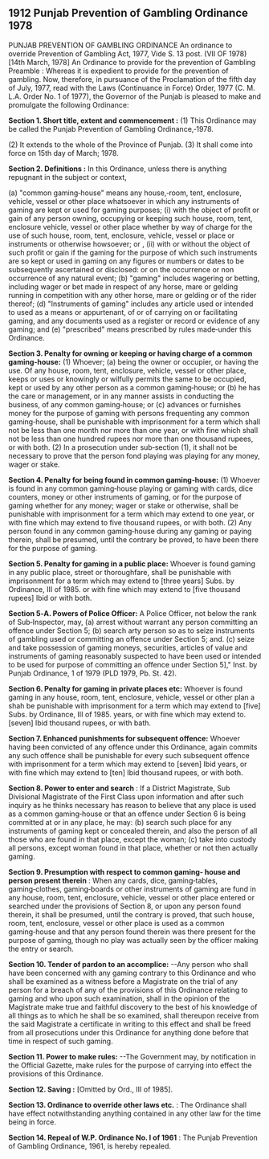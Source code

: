 ## 1912 Punjab Prevention of Gambling Ordinance 1978
 
PUNJAB PREVENTION OF GAMBLING ORDINANCE
An ordinance to override Prevention of Gambling Act, 1977, Vide S. 13 post.
(VII OF 1978)
[14th March, 1978]
An Ordinance to provide for the prevention of Gambling
Preamble : Whereas it is expedient to provide for the prevention of gambling.
Now, therefore, in pursuance of the Proclamation of the fifth day of July, 1977, read with the Laws (Continuance in Force) Order, 1977 (C. M. L.A. Order No. 1 of 1977), the Governor of the Punjab is pleased to make and promulgate the following Ordinance:


**Section 1. Short title, extent and commencement :**
     (1) This Ordinance may be called the Punjab Prevention of Gambling Ordinance,‑1978.

(2) It extends to the whole of the Province of Punjab.
(3) It shall come into force on 15th day of March; 1978.

 

**Section 2. Definitions :**
     In this Ordinance, unless there is anything repugnant in the subject or context,

(a) "common gaming‑house" means any house,‑room, tent, enclosure, vehicle, vessel or other place whatsoever in which any instruments of gaming are kept or used for gaming purposes;
(i) with the object of profit or gain of any person owning, occupying or keeping such house, room, tent, enclosure vehicle, vessel or other place whether by way of charge for the use of such house, room, tent, enclosure, vehicle, vessel or place or instruments or otherwise howsoever; or ,
(ii) with or without the object of such profit or gain if the gaming for the purpose of which such instruments are so kept or used in gaming on any figures or numbers or dates to be subsequently ascertained or disclosed: or on the occurrence or non occurrence of any natural event;
(b) "gaming" includes wagering or betting, including wager or bet made in respect of any horse, mare or gelding running in competition with any other horse, mare or gelding or of the rider thereof;
(d) "Instruments of gaming" includes any article used or intended to used as a means or appurtenant, of or of carrying on or facilitating gaming, and any documents used as a register or record or evidence of any gaming; and
(e) "prescribed" means prescribed by rules made‑under this Ordinance.

 

**Section 3. Penalty for owning or keeping or having charge of a common gaming‑house:**
 (1) Whoever;
   (a) being the owner or occupier, or having the use. Of any house, room, tent, enclosure, vehicle, vessel or other place, keeps or uses or knowingly or wilfully permits the same to be occupied, kept or used by any other person as a common gaming‑house; or
   (b) he has the care or management, or in any manner assists in conducting the business, of any common gaming‑house; or
   (c) advances or furnishes money for the purpose of gaming with persons frequenting any common gaming‑house,
   shall be punishable with imprisonment for a term which shall not be less than one month nor more than one year, or with fine which shall not be less than one hundred rupees nor more than one thousand rupees, or with both.
   (2) In a prosecution under sub‑section (1), it shall not be necessary to prove that the person fond playing was playing for any money, wager or stake.

 

**Section 4. Penalty for being found in common gaming‑house:**
 (1) Whoever is found in any common gaming‑house playing or gaming with cards, dice counters, money or other instruments of gaming, or for the purpose of gaming whether for any money; wager or stake or otherwise, shall be punishable with imprisonment for a term which may extend to one year, or with fine which may extend to five thousand rupees, or with both.
   (2) Any person found in any common gaming‑house during any gaming or paying therein, shall be presumed, until the contrary be proved, to have been there for the purpose of gaming.

 

**Section 5. Penalty for gaming in a public place:**
 Whoever is found gaming in any public place, street or thoroughfare, shall be punishable with imprisonment for a term which may extend to [three years] Subs. by Ordinance, III of 1985. or with fine which may extend to [five thousand rupees] Ibid or with both.

 

**Section 5‑A. Powers of Police Officer:**
 A Police Officer, not below the rank of Sub‑Inspector, may,
(a) arrest without warrant any person committing an offence under Section 5;
(b) search arty person so as to seize instruments of gambling used or committing an offence under Section 5; and.
(c) seize and take possession of gaming moneys, securities, articles of value and instruments of gaming reasonably suspected to have been used or intended to be used for purpose of committing an offence under Section 5]," Inst. by Punjab Ordinance, 1 of 1979 (PLD 1979, Pb. St. 42).

 

**Section 6. Penalty for gaming in private places etc:**
 Whoever is found gaming in any house, room, tent, enclosure, vehicle, vessel or other plan a shah be punishable with imprisonment for a term which may extend to [five] Subs. by Ordinance, III of 1985. years, or with fine which may extend to.[seven] Ibid thousand rupees, or with bath.

 

**Section 7. Enhanced punishments for subsequent offence:**
 Whoever having been convicted of any offence under this Ordinance, again commits any such offence shall be punishable for every such subsequent offence with imprisonment for a term which may extend to [seven] Ibid years, or with fine which may extend to [ten] Ibid thousand rupees, or with both.

 

**Section 8. Power to enter and search**
 : If a District Magistrate, Sub Divisional Magistrate of the First Class upon information and after such inquiry as he thinks necessary has reason to believe that any place is used as a common gaming‑house or that an offence under Section 6 is being committed at or in any place, he may:
   (b) search such place for any instruments of gaming kept or concealed therein, and also the person of all those who are found in that place, except the woman;
   (c) take into custody all persons, except woman found in that place, whether or not then actually gaming.

 

**Section 9. Presumption with respect to common gaming‑ house and person present therein**
 : When any cards, dice, gaming‑tables, gaming‑clothes, gaming‑boards or other instruments of gaming are fund in any house, room, tent, enclosure, vehicle, vessel or other place entered or searched under the provisions of Section 8, or upon any person found therein, it shall be presumed, until the contrary is proved, that such house, room, tent, enclosure, vessel or other place is used as a common gaming‑house and that any person found therein was there present for the purpose of gaming, though no play was actually seen by the officer making the entry or search.

 

**Section 10. Tender of pardon to an accomplice:**
--Any person who shall have been concerned with any gaming contrary to this Ordinance and who shall be examined as a witness before a Magistrate on the trial of any person for a breach of any of the provisions of this Ordinance relating to gaming and who upon such examination, shall in the opinion of the Magistrate make true and faithful discovery to the best of his knowledge of all things as to which he shall be so examined, shall thereupon receive from the said Magistrate a certificate in writing to this effect and shall be freed from all prosecutions under this Ordinance for anything done before that time in respect of such gaming.

 

**Section 11. Power to make rules:**
--The Government may, by notification in the Official Gazette, make rules for the purpose of carrying into effect the provisions of this Ordinance.

 

**Section 12. Saving :**
 [Omitted by Ord., III of 1985].

 

**Section 13. Ordinance to override other laws etc.**
 : The Ordinance shall have effect notwithstanding anything contained in any other law for the time being in force.

 

**Section 14. Repeal of W.P. Ordinance No. I of 1961**
 : The Punjab Prevention of Gambling Ordinance, 1961, is hereby repealed.

